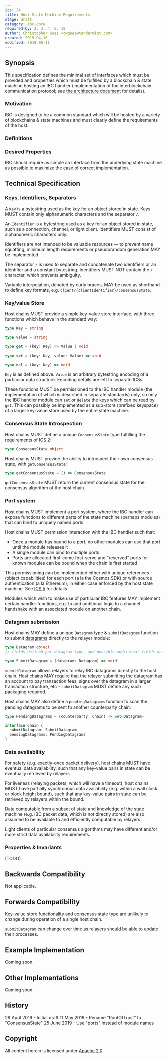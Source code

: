 ```yaml
---
ics: 24
title: Host State Machine Requirements
stage: draft
category: ibc-core
required-by: 2, 3, 4, 5, 18
author: Christopher Goes <cwgoes@tendermint.com>
created: 2019-04-16
modified: 2019-05-11
---
```


## Synopsis

This specification defines the minimal set of interfaces which must be provided and properties which must be fulfilled by a blockchain & state machine hosting an IBC handler (implementation of the interblockchain communication protocol; see [the architecture document](../../docs/ibc/1_IBC_ARCHITECTURE.md) for details).

### Motivation

IBC is designed to be a common standard which will be hosted by a variety of blockchains & state machines and must clearly define the requirements of the host.

### Definitions

### Desired Properties

IBC should require as simple an interface from the underlying state machine as possible to maximize the ease of correct implementation.

## Technical Specification

### Keys, Identifiers, Separators

A `Key` is a bytestring used as the key for an object stored in state. Keys MUST contain only alphanumeric characters and the separator `/`.

An `Identifier` is a bytestring used as a key for an object stored in state, such as a connection, channel, or light client. Identifiers MUST consist of alphanumeric characters only.

Identifiers are not intended to be valuable resources — to prevent name squatting, minimum length requirements or pseudorandom generation MAY be implemented.

The separator `/` is used to separate and concatenate two identifiers or an identifier and a constant bytestring. Identifiers MUST NOT contain the `/` character, which prevents ambiguity.

Variable interpolation, denoted by curly braces, MAY be used as shorthand to define key formats, e.g. `client/{clientIdentifier}/consensusState`.

### Key/value Store

Host chains MUST provide a simple key-value store interface, with three functions which behave in the standard way:

```typescript
type Key = string

type Value = string
```

```typescript
type get = (key: Key) => Value | void
```

```typescript
type set = (key: Key, value: Value) => void
```

```typescript
type del = (key: Key) => void
```

`Key` is as defined above. `Value` is an arbitrary bytestring encoding of a particular data structure. Encoding details are left to separate ICSs.

These functions MUST be permissioned to the IBC handler module (the implementation of which is described in separate standards) only, so only the IBC handler module can `set` or `delete` the keys which can be read by `get`. This can possibly be implemented as a sub-store (prefixed keyspace) of a larger key-value store used by the entire state machine.

### Consensus State Introspection

Host chains MUST define a unique `ConsensusState` type fulfilling the requirements of [ICS 2](../ics-002-consensus-verification):

```typescript
type ConsensusState object
```

Host chains MUST provide the ability to introspect their own consensus state, with `getConsensusState`:

```typescript
type getConsensusState = () => ConsensusState
```

`getConsensusState` MUST return the current consensus state for the consensus algorithm of the host chain.

### Port system

Host chains MUST implement a port system, where the IBC handler can expose functions to different parts of the state machine (perhaps modules) that can bind to uniquely named ports.

Host chains MUST permission interaction with the IBC handler such that:

- Once a module has bound to a port, no other modules can use that port until the module releases it
- A single module can bind to multiple ports
- Ports are allocated first-come first-serve and "reserved" ports for known modules can be bound when the chain is first started

This permissioning can be implemented either with unique references (object capabilities) for each port (a la the Cosmos SDK) or with source authentication (a la Ethereum), in either case enforced by the host state machine. See [ICS 5](../ics-005-port-allocation) for details.

Modules which wish to make use of particular IBC features MAY implement certain handler functions, e.g. to add additional logic to a channel handshake with an associated module on another chain.

### Datagram submission

Host chains MAY define a unique `Datagram` type & `submitDatagram` function to submit [datagrams](../../docs/ibc/2_IBC_TERMINOLOGY.md) directly to the relayer module:

```typescript
type Datagram object
// fields defined per datagram type, and possible additional fields defined per chain

type SubmitDatagram = (datagram: Datagram) => void
```

`submitDatagram` allows relayers to relay IBC datagrams directly to the host chain. Host chains MAY require that the relayer submitting the datagram has an account to pay transaction fees, signs over the datagram in a larger transaction structure, etc - `submitDatagram` MUST define any such packaging required.

Host chains MAY also define a `pendingDatagrams` function to scan the pending datagrams to be sent to another counterparty chain:

```typescript
type PendingDatagrams = (counterparty: Chain) => Set<Datagram>
```

```typescript
interface Chain {
  submitDatagram: SubmitDatagram
  pendingDatagrams: PendingDatagrams
}
```

### Data availability

For safety (e.g. exactly-once packet delivery), host chains MUST have eventual data availability, such that any key-value pairs in state can be eventually retrieved by relayers.

For liveness (relaying packets, which will have a timeout), host chains MUST have partially synchronous data availability (e.g. within a wall clock or block height bound), such that any key-value pairs in state can be retrieved by relayers within the bound.

Data computable from a subset of state and knowledge of the state machine (e.g. IBC packet data, which is not directly stored) are also assumed to be available to and efficiently computable by relayers.

Light clients of particular consensus algorithms may have different and/or more strict data availability requirements.

### Properties & Invariants

(TODO)

## Backwards Compatibility

Not applicable.

## Forwards Compatibility

Key-value store functionality and consensus state type are unlikely to change during operation of a single host chain.

`submitDatagram` can change over time as relayers should be able to update their processes.

## Example Implementation

Coming soon.

## Other Implementations

Coming soon.

## History

29 April 2019 - Initial draft
11 May 2019 - Rename "RootOfTrust" to "ConsensusState"
25 June 2019 - Use "ports" instead of module names

## Copyright

All content herein is licensed under [Apache 2.0](https://www.apache.org/licenses/LICENSE-2.0).
